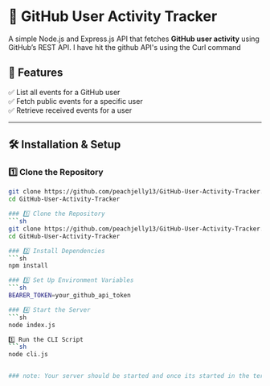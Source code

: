 # 🚀 GitHub User Activity Tracker  

A simple Node.js and Express.js API that fetches **GitHub user activity** using GitHub’s REST API. I have hit the github API's using the Curl command 

## 📌 Features  
✅ List all events for a GitHub user  
✅ Fetch public events for a specific user  
✅ Retrieve received events for a user  

---

## 🛠️ Installation & Setup  

### 1️⃣ Clone the Repository  
```sh
git clone https://github.com/peachjelly13/GitHub-User-Activity-Tracker.git
cd GitHub-User-Activity-Tracker

### 1️⃣ Clone the Repository  
```sh
git clone https://github.com/peachjelly13/GitHub-User-Activity-Tracker.git
cd GitHub-User-Activity-Tracker

### 2️⃣ Install Dependencies
```sh
npm install

### 3️⃣ Set Up Environment Variables
```sh
BEARER_TOKEN=your_github_api_token

### 4️⃣ Start the Server
```sh
node index.js

1️⃣ Run the CLI Script
```sh
node cli.js


### note: Your server should be started and once its started in the terminal simply run the cli.js script you will be prompted to enter your username 
